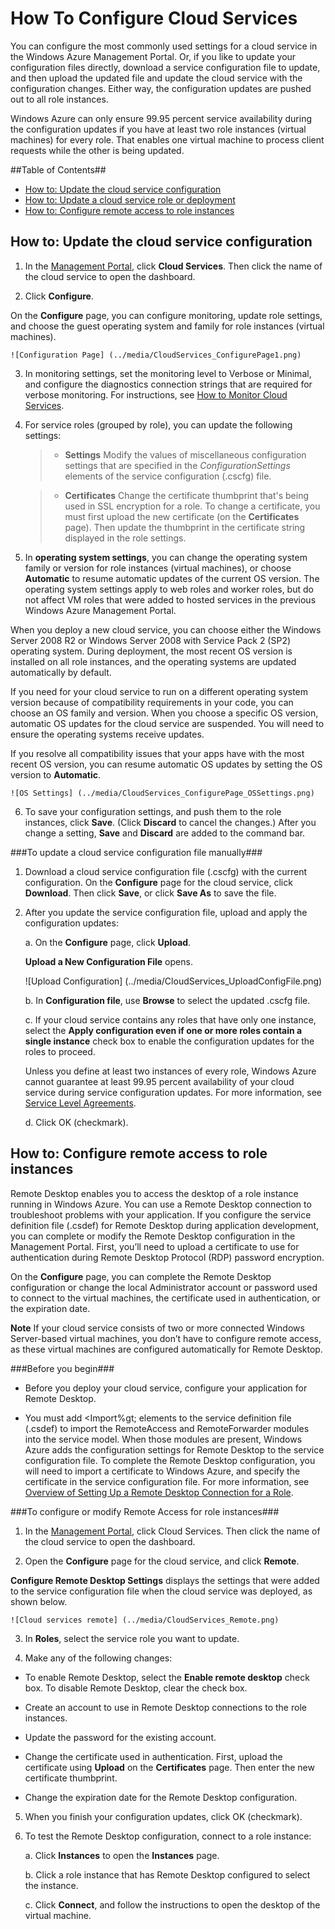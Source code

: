 <properties umbracoNaviHide="0" pageTitle="How To Configure Cloud Services" metaKeywords="Windows Azure cloud services, cloud service, configure cloud service" metaDescription="Learn how to configure Windows Azure cloud services." linkid="manage-windows-how-to-guide-storage-accounts" urlDisplayName="How to: storage accounts" headerExpose="" footerExpose="" disqusComments="1" />



<h1 id="configurecloudservice">How To Configure Cloud Services</h1>


You can configure the most commonly used settings for a cloud service in the Windows Azure Management Portal. Or, if you like to update your configuration files directly, download a service configuration file to update, and then upload the updated file and update the cloud service with the configuration changes. Either way, the configuration updates are pushed out to all role instances.

Windows Azure can only ensure 99.95 percent service availability during the configuration updates if you have at least two role instances (virtual machines) for every role. That enables one virtual machine to process client requests while the other is being updated.

##Table of Contents##

* [How to: Update the cloud service configuration](#update)
* [How to: Update a cloud service role or deployment](#updaterole)
* [How to: Configure remote access to role instances](#remoteaccess)


<h2 id="update">How to: Update the cloud service configuration</h2>

1. In the [Management Portal](https://manage.windowsazure.com/), click **Cloud Services**. Then click the name of the cloud service to open the dashboard.


2. Click **Configure**.

 On the **Configure** page, you can configure monitoring, update role settings, and choose the guest operating system and family for role instances (virtual machines). 

	![Configuration Page] (../media/CloudServices_ConfigurePage1.png)

3. In monitoring settings, set the monitoring level to Verbose or Minimal, and configure the diagnostics connection strings that are required for verbose monitoring. For instructions, see [How to Monitor Cloud Services](../../../manage/services/cloud-services/howto-monitor-cloud-service/).


4. For service roles (grouped by role), you can update the following settings:

	>- **Settings**   Modify the values of miscellaneous configuration settings that are specified in the *ConfigurationSettings* elements of the service configuration (.cscfg) file.
	
	>- **Certificates**   Change the certificate thumbprint that's being used in SSL encryption for a role. To change a certificate, you must first upload the new certificate (on the **Certificates** page). Then update the thumbprint in the certificate string displayed in the role settings.

5. In **operating system settings**, you can change the operating system family or version for role instances (virtual machines), or choose **Automatic** to resume automatic updates of the current OS version. The operating system settings apply to web roles and worker roles, but do not affect VM roles that were added to hosted services in the previous Windows Azure Management Portal.

 When you deploy a new cloud service, you can choose either the Windows Server 2008 R2 or Windows Server 2008 with Service Pack 2 (SP2) operating system. During deployment, the most recent OS version is installed on all role instances, and the operating systems are updated automatically by default. 

 If you need for your cloud service to run on a different operating system version because of compatibility requirements in your code, you can choose an OS family and version. When you choose a specific OS version, automatic OS updates for the cloud service are suspended. You will need to ensure the operating systems receive updates.

 If you resolve all compatibility issues that your apps have with the most recent OS version, you can resume automatic OS updates by setting the OS version to **Automatic**. 

	![OS Settings] (../media/CloudServices_ConfigurePage_OSSettings.png)

6. To save your configuration settings, and push them to the role instances, click **Save**. (Click **Discard** to cancel the changes.) After you change a setting, **Save** and **Discard** are added to the command bar.

###To update a cloud service configuration file manually###

1. Download a cloud service configuration file (.cscfg) with the current configuration. On the **Configure** page for the cloud service, click **Download**. Then click **Save**, or click **Save As** to save the file.

2. After you update the service configuration file, upload and apply the configuration updates:

	a. On the **Configure** page, click **Upload**.
	
	**Upload a New Configuration File** opens.

	![Upload Configuration] (../media/CloudServices_UploadConfigFile.png)

	b. In **Configuration file**, use **Browse** to select the updated .cscfg file.

	c. If your cloud service contains any roles that have only one instance, select the **Apply configuration even if one or more roles contain a single instance** check box to enable the configuration updates for the roles to proceed.

	Unless you define at least two instances of every role, Windows Azure cannot guarantee at least 99.95 percent availability of your cloud service during service configuration updates. For more information, see [Service Level Agreements](http://www.windowsazure.com/en-us/support/legal/sla/).

	d. Click OK (checkmark). 


<h2 id="remoteaccess">How to: Configure remote access to role instances</h2>

Remote Desktop enables you to access the desktop of a role instance running in Windows Azure. You can use a Remote Desktop connection to troubleshoot problems with your application. If you configure the service definition file (.csdef) for Remote Desktop during application development, you can complete or modify the Remote Desktop configuration in the Management Portal. First, you’ll need to upload a certificate to use for authentication during Remote Desktop Protocol (RDP) password encryption.

On the **Configure** page, you can complete the Remote Desktop configuration or change the local Administrator account or password used to connect to the virtual machines, the certificate used in authentication, or the expiration date.

**Note**   If your cloud service consists of two or more connected Windows Server-based virtual machines, you don’t have to configure remote access, as these virtual machines are configured automatically for Remote Desktop.

###Before you begin###

- Before you deploy your cloud service, configure your application for Remote Desktop.

- You must add &lt;Import%gt; elements to the service definition file (.csdef) to import the RemoteAccess and RemoteForwarder modules into the service model. When those modules are present, Windows Azure adds the configuration settings for Remote Desktop to the service configuration file. To complete the Remote Desktop configuration, you will need to import a certificate to Windows Azure, and specify the certificate in the service configuration file. For more information, see [Overview of Setting Up a Remote Desktop Connection for a Role](http://msdn.microsoft.com/en-us/library/windowsazure/gg433010.aspx).

###To configure or modify Remote Access for role instances###

1. In the [Management Portal](https://manage.windowsazure.com/), click Cloud Services. Then click the name of the cloud service to open the dashboard.

2. Open the **Configure** page for the cloud service, and click **Remote**.

 **Configure Remote Desktop Settings** displays the settings that were added to the service configuration file when the cloud service was deployed, as shown below.

	![Cloud services remote] (../media/CloudServices_Remote.png)


3. In **Roles**, select the service role you want to update.

4. Make any of the following changes:

- To enable Remote Desktop, select the **Enable remote desktop** check box. To disable Remote Desktop, clear the check box.

- Create an account to use in Remote Desktop connections to the role instances.

- Update the password for the existing account.

- Change the certificate used in authentication. First, upload the certificate using **Upload** on the **Certificates** page. Then enter the new certificate thumbprint.

- Change the expiration date for the Remote Desktop configuration.

5. When you finish your configuration updates, click OK (checkmark).

6. To test the Remote Desktop configuration, connect to a role instance:

	a. Click **Instances** to open the **Instances** page.

	b. Click a role instance that has Remote Desktop configured to select the instance.

	c. Click **Connect**, and follow the instructions to open the desktop of the virtual machine. 